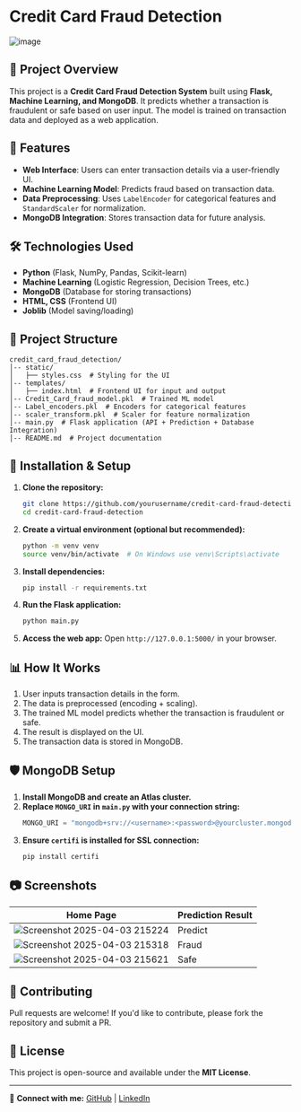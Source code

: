 # Credit Card Fraud Detection

![image](https://github.com/user-attachments/assets/41305954-5885-4a2c-a53a-a8361d541448)

## 📌 Project Overview
This project is a **Credit Card Fraud Detection System** built using **Flask, Machine Learning, and MongoDB**. It predicts whether a transaction is fraudulent or safe based on user input. The model is trained on transaction data and deployed as a web application.

## 🚀 Features
- **Web Interface**: Users can enter transaction details via a user-friendly UI.
- **Machine Learning Model**: Predicts fraud based on transaction data.
- **Data Preprocessing**: Uses `LabelEncoder` for categorical features and `StandardScaler` for normalization.
- **MongoDB Integration**: Stores transaction data for future analysis.

## 🛠️ Technologies Used
- **Python** (Flask, NumPy, Pandas, Scikit-learn)
- **Machine Learning** (Logistic Regression, Decision Trees, etc.)
- **MongoDB** (Database for storing transactions)
- **HTML, CSS** (Frontend UI)
- **Joblib** (Model saving/loading)

## 📁 Project Structure
```
credit_card_fraud_detection/
│-- static/
│   ├── styles.css  # Styling for the UI
│-- templates/
│   ├── index.html  # Frontend UI for input and output
│-- Credit_Card_fraud_model.pkl  # Trained ML model
│-- Label_encoders.pkl  # Encoders for categorical features
│-- scaler_transform.pkl  # Scaler for feature normalization
│-- main.py  # Flask application (API + Prediction + Database Integration)
│-- README.md  # Project documentation
```

## 🔧 Installation & Setup
1. **Clone the repository:**
   ```bash
   git clone https://github.com/yourusername/credit-card-fraud-detection.git
   cd credit-card-fraud-detection
   ```
2. **Create a virtual environment (optional but recommended):**
   ```bash
   python -m venv venv
   source venv/bin/activate  # On Windows use venv\Scripts\activate
   ```
3. **Install dependencies:**
   ```bash
   pip install -r requirements.txt
   ```
4. **Run the Flask application:**
   ```bash
   python main.py
   ```
5. **Access the web app:** Open `http://127.0.0.1:5000/` in your browser.

## 📊 How It Works
1. User inputs transaction details in the form.
2. The data is preprocessed (encoding + scaling).
3. The trained ML model predicts whether the transaction is fraudulent or safe.
4. The result is displayed on the UI.
5. The transaction data is stored in MongoDB.

## 🛡️ MongoDB Setup
1. **Install MongoDB and create an Atlas cluster.**
2. **Replace `MONGO_URI` in `main.py` with your connection string:**
   ```python
   MONGO_URI = "mongodb+srv://<username>:<password>@yourcluster.mongodb.net/?retryWrites=true&w=majority"
   ```
3. **Ensure `certifi` is installed for SSL connection:**
   ```bash
   pip install certifi
   ```

## 📷 Screenshots
| Home Page | Prediction Result |
|-----------|------------------|
| ![Screenshot 2025-04-03 215224](https://github.com/user-attachments/assets/b2aa36b9-efed-4ea3-a0c9-ee03ece5f05a) | Predict |
| ![Screenshot 2025-04-03 215318](https://github.com/user-attachments/assets/58d6b58d-352a-4d0e-bb54-7fec051452a1) | Fraud |
| ![Screenshot 2025-04-03 215621](https://github.com/user-attachments/assets/011a0962-8fa9-492f-ae65-31381279f692) | Safe |


## 🤝 Contributing
Pull requests are welcome! If you'd like to contribute, please fork the repository and submit a PR.

## 📜 License
This project is open-source and available under the **MIT License**.

---
🔗 **Connect with me:** [GitHub](https://github.com/Nishant-kumar14) | [LinkedIn](https://www.linkedin.com/in/nishant-kumar-b55951285/)

